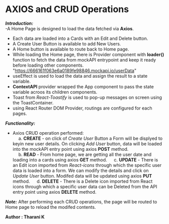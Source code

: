 # AXIOS and CRUD Operations

***Introduction:***   
-A Home Page is designed to load the data fetched via **Axios**.   
- Each data are loaded into a Cards with an Edit and Delete button.   
- A Create User Button is available to add New Users.   
- A Home button is available to route back to Home page.   
- While loading the Home page, there is Provider component with **loader()** function to fetch the data from mockAPI entrypoint and keep it ready before loading other components.   
    "https://666161f063e6a0189fe98846.mockapi.io/userData"   
- useEffect is used to load the data and assign the result to a state variable.   
- **ContextAPI** provider wrapped the App component to pass the state variable acroos its children components.     
- Toast from *React-Toastify* is used to pop-up messages on screen using the ToastContainer.   
- using React Router DOM Provider, routings are configured for each pages.   

***Functionality:***
- Axios CRUD operation performed:   
&emsp; a. **CREATE** - on click of *Create User* Button a Form will be displyed to keyin new user details. On clicking *Add User* button, data will be loaded into the mockAPI entry point using axios **POST** method.   
&emsp; b. **READ** - From home page, we are getting all the user date and loading into a cards using axios **GET** method.
&emsp; c. **UPDATE** - There is an Edit icon imported from *React-icons* through which the specific user data is loaded into a form. We can modify the details and click on *Update User* button. Modifed data will be updated using axios **PUT** method. 
&emsp; d. **DELETE** - There is a Delete icon imported from React icons through which a specific user data can be Deleted from the API entry point using axios **DELETE** method.   

***Note:*** After performing each CRUD operations, the page will be routed to Home page to reload the modifed contents.   

**Author : Tharani K**

